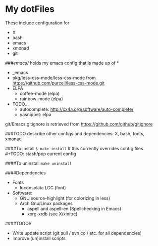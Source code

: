 My dotFiles
===========

These include configuration for
* X
* bash
* emacs
* xmonad
* git

###_emacs/_ holds my emacs config that is made up of
*
  * _emacs
  * pkg/less-css-mode/less-css-mode from https://github.com/purcell/less-css-mode.git
* ELPA
  * coffee-mode (elpa)
  * rainbow-mode (elpa)
* TODO...
  * autocomplete: http://cx4a.org/software/auto-complete/
  * yasnippet: elpa

git/Emacs.gitignore is retrieved from https://github.com/github/gitignore

###TODO
describe other configs and dependencies: X, bash, fonts, xmonad

####To install
`$ make install` # this currently overrides config files
                 #+TODO: stash/pop current config

####To uninstall
`make uninstall`

####Dependencies
* Fonts
  * Inconsolata LGC (font)
* Software:
  * GNU source-highlight (for colorizing in less)
  * Arch Gnu/Linux packages
    * aspell and aspell-en (Spellchecking in Emacs)
    * xorg-xrdb (see X/xinitrc)

####TODOS
* Write update script (git pull / svn co / etc. for all dependencies)
* Improve (un)install scripts